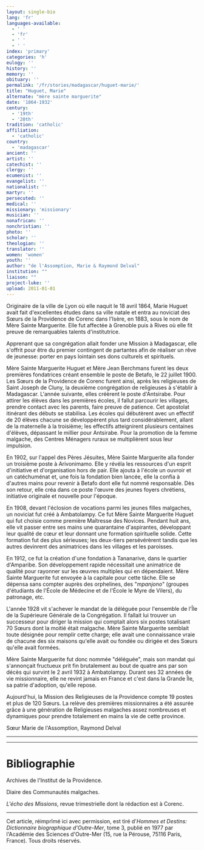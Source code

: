 ```yaml
---
layout: single-bio
lang: 'fr'
languages-available:
  - ' '
  - 'fr'
  - ' '
  - ' '
index: 'primary'
categories: 'h'
eulogy: ''
history: ''
memory: ''
obituary: ''
permalink: '/fr/stories/madagascar/huguet-marie/'
title: "Huguet, Marie"
alternate: "mère sainte marguerite"
date: '1864-1932'
century:
  - '19th'
  - '20th'
tradition: 'catholic'
affiliation:
  - 'catholic'
country:
  - 'madagascar'
ancient: ''
artist: ''
catechist: ''
clergy: ''
ecumenist: ''
evangelist: ''
nationalist: ''
martyr: ''
persecuted: ''
medical: ''
missionary: 'missionary'
musician: ''
nonafrican: ''
nonchristian: ''
photo: ''
scholar: ''
theologian: ''
translator: ''
women: 'women'
youth: ''
author: "de l'Assomption, Marie & Raymond Delval"
institution: ""
liaison: ""
project-luke: ''
upload: 2011-01-01
---
```




Originaire de la ville de Lyon où elle naquit le 18 avril 1864, Marie Huguet avait fait d'excellentes études dans sa ville natale et entra au noviciat des Sœurs de la Providence de Corenc dans l'Isère, en 1883, sous le nom de Mère Sainte Marguerite. Elle fut affectée à Grenoble puis à Rives où elle fit preuve de remarquables talents d'institutrice.

Apprenant que sa congrégation allait fonder une Mission à Madagascar, elle s'offrit pour être du premier contingent de partantes afin de réaliser un rêve de jeunesse: porter en pays lointain ses dons culturels et spirituels.

Mère Sainte Marguerite Huguet et Mère Jean Berchmans furent les deux premières fondatrices créant ensemble le poste de Betafo, le 22 juillet 1900. Les Sœurs de la Providence de Corenc furent ainsi, après les religieuses de Saint Joseph de Cluny, la deuxième congrégation de religieuses à s'établir à Madagascar. L'année suivante, elles créèrent le poste d'Antsirabe. Pour attirer les élèves dans les premières écoles, il fallut parcourir les villages, prendre contact avec les parents, faire preuve de patience. Cet apostolat itinérant des débuts se stabilisa. Les écoles qui débutèrent avec un effectif de 20 élèves chacune se développèrent plus tard considérablement, allant de la maternelle à la troisième; les effectifs atteignirent plusieurs centaines d'élèves, dépassant le millier pour Antsirabe. Pour la promotion de la femme malgache, des Centres Ménagers ruraux se multiplièrent sous leur impulsion.

En 1902, sur l'appel des Pères Jésuites, Mère Sainte Marguerite alla fonder un troisième poste à Arivonimamo. Elle y révéla les ressources d'un esprit d'initiative et d'organisation hors de pair. Elle ajouta à l'école un ouvroir et un catéchuménat et, une fois la fondation bien lancée, elle la confia à d'autres mains pour revenir à Betafo dont elle fut nommé responsable. Dès son retour, elle créa dans ce poste l'œuvre des jeunes foyers chrétiens, initiative originale et nouvelle pour l'époque.

En 1908, devant l'éclosion de vocations parmi les jeunes filles malgaches, un noviciat fut créé à Ambatolampy. Ce fut Mère Sainte Marguerite Huguet qui fut choisie comme première Maîtresse des Novices. Pendant huit ans, elle vit passer entre ses mains une quarantaine d'aspirantes, développant leur qualité de cœur et leur donnant une formation spirituelle solide. Cette formation fut des plus sérieuses; les deux-tiers persévérèrent tandis que les autres devinrent des animatrices dans les villages et les paroisses.

En 1912, ce fut la création d'une fondation à Tananarive, dans le quartier d'Amparibe. Son développement rapide nécessitait une animatrice de qualité pour rayonner sur les œuvres multiples qui en dépendaient. Mère Sainte Marguerite fut envoyée à la capitale pour cette tâche. Elle se dépensa sans compter auprès des orphelines, des "*mpanjono*" (groupes d'étudiants de l'École de Médecine et de l'École le Myre de Vilers), du patronage, etc.

L'année 1928 vit s'achever le mandat de la déléguée pour l'ensemble de l'Île de la Supérieure Générale de la Congrégation. Il fallait lui trouver un successeur pour diriger la mission qui comptait alors six postes totalisant 70 Sœurs dont la moitié était malgache. Mère Sainte Marguerite semblait toute désignée pour remplir cette charge; elle avait une connaissance vraie de chacune des six maisons qu'elle avait ou fondée ou dirigée et des Sœurs qu'elle avait formées.

Mère Sainte Marguerite fut donc nommée "déléguée", mais son mandat qui s'annonçait fructueux prit fin brutalement au bout de quatre ans par son décès qui survint le 2 avril 1932 à Ambatolampy. Durant ses 32 années de vie missionnaire, elle ne revint jamais en France et c'est dans la Grande Île, sa patrie d'adoption, qu'elle repose.

Aujourd'hui, la Mission des Religieuses de la Providence compte 19 postes et plus de 120 Sœurs. La relève des premières missionnaires a été assurée grâce à une  génération de Religieuses malgaches assez nombreuses et dynamiques pour prendre totalement en mains la vie de cette province.

Sœur Marie de l'Assomption, Raymond Delval

---

---

# Bibliographie

Archives de l'Institut de la Providence.

Diaire des Communautés malgaches.

*L'écho des Missions*, revue trimestrielle dont la rédaction est à Corenc.

---

Cet article, réimprîmé ici avec permission, est tiré d'*Hommes et Destins: Dictionnaire biographique d'Outre-Mer*, tome 3, publié en 1977 par l'Académie des Sciences d'Outre-Mer (15, rue la Pérouse, 75116 Paris, France). Tous droits réservés.
